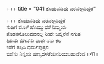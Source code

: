 +++
title = "041 ಕೊಡುವಡಿದು ವರವಲ್ಲದಿದ್ದರೆ"

+++
ಕೊಡುವಡಿದು ವರವಲ್ಲದಿದ್ದರೆ  
ನುಡಿಗೆ ಮೊಳೆ ಹೊಮ್ಮುವರೆ ನಿಮ್ಮಯ  
ತೊಡಕನೊಲುವವನಲ್ಲ ನೀವೇ ಬಲ್ಲಿರೆನೆ ನಗುತ  
ಹಿಡಿದು ಬಿಗಿವೆನು ಪಾರ್ಥನನು ಕೆಲ  
ಕಡೆಗೆ ತಪ್ಪಿಸಿ ಧರ್ಮಪುತ್ರನ  
ಬಿಡೆನು ನಿನ್ನಯ ಪುಣ್ಯದಳತೆಯನರಿಯಬಹುದೆಂದ     ॥41॥